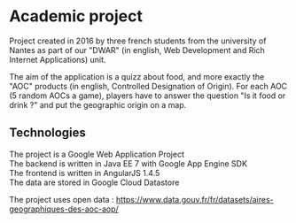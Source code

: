 # Academic project

Project created in 2016 by three french students from the university of Nantes as part of our "DWAR" (in english, Web Development and Rich Internet Applications) unit.

The aim of the application is a quizz about food, and more exactly the "AOC" products (in english, Controlled Designation of Origin).
For each AOC (5 random AOCs a game), players have to answer the question "Is it food or drink ?" and put the geographic origin on a map.


## Technologies

The project is a Google Web Application Project  
The backend is written in Java EE 7 with Google App Engine SDK  
The frontend is written in AngularJS 1.4.5  
The data are stored in Google Cloud Datastore

The project uses open data :  https://www.data.gouv.fr/fr/datasets/aires-geographiques-des-aoc-aop/
